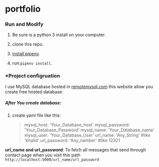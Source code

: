 # portfolio

### Run and Modify

1. Be sure is a python 3 install on your computer.

2. clone this repo.

3. [install pipenv](https://github.com/pypa/pipenv).

4. run:`pipenv install`.

### \*Project configruation

I use MySQL database hosted in [remotemysql.com](https://remotemysql.com) this website allow you create free hosted database.

##### After You create database:

1. create yaml file like this:
   > mysql_host: 'Your_Database_host'
   > mysql_password: 'Your_Database_Password'
   > mysql_name: 'Your_Database_name'
   > mysql_user: 'Your_Database_User'
   > url_name: 'Any_String' #like 'khalid'
   > url_password: 'Any_namber' #like 12321

**url_name and url_password**:
To fetch all messages that send through contact page when you visit this path `http://localhost:5000/url_name/url_password`
